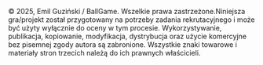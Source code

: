 © 2025, Emil Guziński / BallGame. 
Wszelkie prawa zastrzeżone.Niniejsza gra/projekt został przygotowany na potrzeby zadania rekrutacyjnego i może być użyty wyłącznie do oceny w tym procesie.
Wykorzystywanie, publikacja, kopiowanie, modyfikacja, dystrybucja oraz użycie komercyjne bez pisemnej zgody autora są zabronione.
Wszystkie znaki towarowe i materiały stron trzecich należą do ich prawnych właścicieli.
